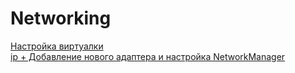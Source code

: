 # Networking

[Настройка виртуалки](/1_intro.md)  
[ip + Добавление нового адаптера и настройка NetworkManager](/2_adding_new_adapter.md)
